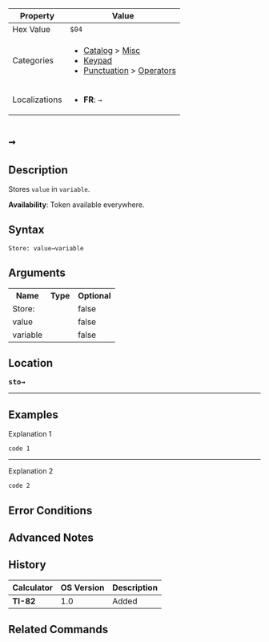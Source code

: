 | Property      | Value |
|---------------|-------|
| Hex Value     | `$04`|
| Categories    | <ul><li>[Catalog](<../categories/Catalog.md>) > [Misc](<../categories/Catalog.md#Misc>)</li><li>[Keypad](<../categories/Keypad.md>)</li><li>[Punctuation](<../categories/Punctuation.md>) > [Operators](<../categories/Punctuation.md#Operators>)</li></ul> |
| Localizations | <ul><li><b>FR</b>: `→`</li></ul> |

# `→`

## Description
Stores `value` in `variable`.


<b>Availability</b>: Token available everywhere.

## Syntax
`Store: value→variable`

## Arguments
<table>
<tr><th>Name</th><th>Type</th><th>Optional</th></tr>

<tr><td>Store:</td><td></td><td>false</td></tr>

<tr><td>value</td><td></td><td>false</td></tr>

<tr><td>variable</td><td></td><td>false</td></tr>

</table>

## Location
<tt><kbd><b>sto→</b></kbd></tt>
<hr>

## Examples

Explanation 1
```ti-basic
code 1
```
---
Explanation 2
```ti-basic
code 2
```

## Error Conditions


## Advanced Notes


## History
| Calculator | OS Version | Description |
|------------|------------|-------------|
| <b>TI-82</b> | 1.0 | Added

## Related Commands

    